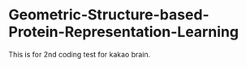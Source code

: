 # Geometric-Structure-based-Protein-Representation-Learning

This is for 2nd coding test for kakao brain. 
